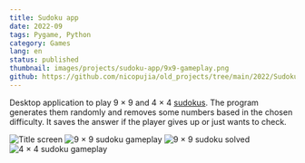 ```yaml
---
title: Sudoku app
date: 2022-09
tags: Pygame, Python
category: Games
lang: en
status: published
thumbnail: images/projects/sudoku-app/9x9-gameplay.png
github: https://github.com/nicopujia/old_projects/tree/main/2022/Sudoku
---
```


Desktop application to play 9 × 9 and 4 × 4 [sudokus](https://es.wikipedia.org/wiki/Sudoku). The program generates them randomly and removes some numbers based in the chosen difficulty. It saves the answer if the player gives up or just wants to check.

![Title screen]({static}/images/projects/sudoku-app/title.png)
![9 × 9 sudoku gameplay]({static}/images/projects/sudoku-app/9x9-gameplay.png)
![9 × 9 sudoku solved]({static}/images/projects/sudoku-app/9x9-solved.png)
![4 × 4 sudoku gameplay]({static}/images/projects/sudoku-app/4x4-gameplay.png)
